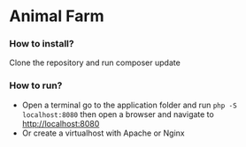 # Animal Farm

### How to install?
Clone the repository and run composer update

### How to run?
* Open a terminal go to the application folder and run `php -S localhost:8080` then open a browser and navigate to [http://localhost:8080](http://localhost:8080)
* Or create a virtualhost with Apache or Nginx
